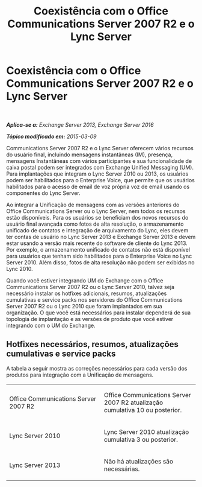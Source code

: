 ﻿---
title: 'Coexistência com o Office Communications Server 2007 R2 e o Lync Server'
TOCTitle: Coexistência com o Office Communications Server 2007 R2 e o Lync Server
ms:assetid: f12d65c7-0b2c-46a1-a14a-802a76296fa1
ms:mtpsurl: https://technet.microsoft.com/pt-br/library/JJ851069(v=EXCHG.150)
ms:contentKeyID: 50556309
ms.date: 05/22/2018
mtps_version: v=EXCHG.150
ms.translationtype: MT
---

# Coexistência com o Office Communications Server 2007 R2 e o Lync Server

 

_**Aplica-se a:** Exchange Server 2013, Exchange Server 2016_

_**Tópico modificado em:** 2015-03-09_

Communications Server 2007 R2 e o Lync Server oferecem vários recursos do usuário final, incluindo mensagens instantâneas (IM), presença, mensagens Instantâneas com vários participantes e sua funcionalidade de caixa postal podem ser integrados com Exchange Unified Messaging (UM). Para implantações que integram o Lync Server 2010 ou 2013, os usuários podem ser habilitados para o Enterprise Voice, que permite que os usuários habilitados para o acesso de email de voz própria voz de email usando os componentes do Lync Server.

Ao integrar a Unificação de mensagens com as versões anteriores do Office Communications Server ou o Lync Server, nem todos os recursos estão disponíveis. Para os usuários se beneficiam dos novos recursos do usuário final avançada como fotos de alta resolução, o armazenamento unificado de contatos e integração de arquivamento do Lync, eles devem ter contas de usuário no Lync Server 2013 e Exchange Server 2013 e devem estar usando a versão mais recente do software de cliente do Lync 2013. Por exemplo, o armazenamento unificado de contatos não está disponível para usuários que tenham sido habilitados para o Enterprise Voice no Lync Server 2010. Além disso, fotos de alta resolução não podem ser exibidas no Lync 2010.

Quando você estiver integrando UM do Exchange com o Office Communications Server 2007 R2 ou o Lync Server 2010, talvez seja necessário instalar os hotfixes adicionais, resumos, atualizações cumulativas e service packs nos servidores do Office Communications Server 2007 R2 ou o Lync 2010 que foram implantados em sua organização. O que você está necessários para instalar dependerá de sua topologia de implantação e as versões de produto que você estiver integrando com o UM do Exchange.

## Hotfixes necessários, resumos, atualizações cumulativas e service packs

A tabela a seguir mostra as correções necessários para cada versão dos produtos para integração com a Unificação de mensagens.


<table>
<colgroup>
<col style="width: 50%" />
<col style="width: 50%" />
</colgroup>
<tbody>
<tr class="odd">
<td><p>Office Communications Server 2007 R2</p></td>
<td><p>Office Communications Server 2007 R2 atualização cumulativa 10 ou posterior.</p></td>
</tr>
<tr class="even">
<td><p>Lync Server 2010</p></td>
<td><p>Lync Server 2010 atualização cumulativa 3 ou posterior.</p></td>
</tr>
<tr class="odd">
<td><p>Lync Server 2013</p></td>
<td><p>Não há atualizações são necessárias.</p></td>
</tr>
</tbody>
</table>


